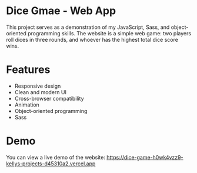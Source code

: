 # Dice Gmae - Web App
This project serves as a demonstration of my JavaScript, Sass, and object-oriented programming skills. 
The website is a simple web game: two players roll dices in three rounds, and whoever has the highest total dice score wins.
# Features
* Responsive design
* Clean and modern UI
* Cross-browser compatibility
* Animation
* Object-oriented programming
* Sass 
# Demo
You can view a live demo of the website: https://dice-game-h0wk4vzz9-kellys-projects-d45310a2.vercel.app
